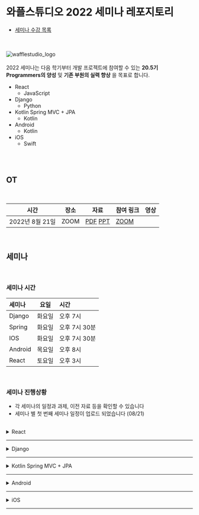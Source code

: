 # 와플스튜디오 2022 세미나 레포지토리

- [세미나 수강 목록](./seminar-list.md)

<br><br>![wafflestudio_logo](waffle_logo.png)<br><br>
2022 세미나는 다음 학기부터 개발 프로젝트에 참여할 수 있는 __20.5기 Programmers의 양성__ 및 __기존 부원의 실력 향상__ 을 목표로 합니다.
- React
  - JavaScript
- Django
  - Python
- Kotlin Spring MVC + JPA
  - Kotlin
- Android
  - Kotlin
- iOS
  - Swift

<br><br>

## OT

<br>

|  시간           | 장소 | 자료         | 참여 링크 | 영상 |
| --------------- | ---- | ----------- | --------- | ---- | 
| 2022년 8월 21일 | ZOOM | [PDF][OT_PDF] [PPT][OT_PPT]  | [ZOOM][OT_Zoom]   |      |

<br>

## 세미나

<br>

### 세미나 시간
| 세미나            | 요일   | 시간        |
| :--------------- | ----- | :---------- |
| Django   | 화요일 | 오후 7시      |
| Spring   | 화요일 | 오후 7시 30분 |
| IOS      | 화요일 | 오후 7시 30분 |
| Android  | 목요일 | 오후 8시      |
| React    | 토요일 | 오후 3시      |

<br>

### 세미나 진행상황
- 각 세미나의 일정과 과제, 이전 자료 등을 확인할 수 있습니다
- 세미나 별 첫 번째 세미나 일정이 업로드 되었습니다 (08/21)
<br>

<details>
<summary>React</summary>
<br>
  
| 회차     | 시간 | 장소 | 자료 | 과제 | 참여 링크 | 영상 |
| ------- |---- | ---- | ---- | ---- | ---- | ---- |
| seminar0 | 8월 27일 (토) 오후 3시 30분 | [스프링 라운지][React_0_Location] 2층 |[PPT][React_0_PPT]|[과제 A][React_0_Assignment1] [과제 B][React_0_Assignment2]||[영상][React_0_Video]|
| seminar1 | 9월 3일 (일) 오후 3시 | 비대면 | [PPT][React_1_PPT]|[과제][React_1_Assignment]||[영상][React_1_Video]|
| seminar2 |||||||
| seminar3 |||||||
| seminar4 |||||||
| seminar5 |||||||

<br>
</details>

---

<details>
<summary>Django</summary>
<br>
  
[수업 일정 및 자료](./django/README.md#수업-일정-및-자료)

<br>
</details>

---

<details>
<summary>Kotlin Spring MVC + JPA</summary>
<br>

[수업 일정 및 자료](./spring/README.md#수업-일정-및-자료)

<br>
</details>

---

<details>
<summary>Android</summary>
<br>
  
| 회차     |                              시간 | 장소 | 자료 | 과제 | 참여 링크 | 영상 |
| -------- | --------------------------------: | ---- | ---- | ---- | ---- | ---- |
| seminar0 | 8월 25일 (목) 오후 8시 | [서울대입구 히든스페이스](https://map.naver.com/v5/entry/place/493556500?placePath=%2Fhome&c=14132109.2654490,4506235.8183284,15,0,0,0,dh) 3번방 | [자료](android/seminar0/seminar-0.md) ||||
| seminar1 |||||||
| seminar2 |||||||
| seminar3 |||||||
| seminar4 |||||||
| seminar5 |||||||

<br>
</details>

---

<details>
<summary>iOS</summary>
<br>
  
| 회차     | 시간 | 장소 | 자료 | 과제 | 참여 링크 | 영상 |
| ------- |---- | ---- | ---- | ---- | ---- | ---- |
| seminar0 | 9월 6일 (화) 오후 7시 30분 | [서울대입구 히든스페이스][iOS_0_Location] 3번방 |[자료](ios/seminar0/iOS-seminar0.pdf)|[과제](ios/seminar0/assignment.md)|[줌 링크][iOS_Zoom_Link]|[영상][iOS_0_Video]|
| seminar1 |||||||
| seminar2 |||||||
| seminar3 |||||||
| seminar4 |||||||
| seminar5 |||||||

<br>
</details>

---

<!--
하단에는 각종 url들 작성 부탁드립니다 (인라인으로 다 쓰면 너무 더러워져서)
-->

[OT_PPT]: https://docs.google.com/presentation/d/1g9mBKmAVF0dIGJvDwVm-AdN5PHO_XU2d/edit?usp=sharing&ouid=104004442380463498825&rtpof=true&sd=true
[OT_PDF]: ./Rookies_OT_20.5_PDF.pdf
[OT_Zoom]: https://snu-ac-kr.zoom.us/j/7207172411?pwd=eVRiZ1ZiWGY4dVBCTnJZU05MaERFUT09

[React_0_Location]: https://map.naver.com/v5/search/%EA%B4%80%EC%95%85%EA%B5%AC%20%EA%B4%80%EC%95%85%EB%A1%9C%2017%EA%B8%B8%209/address/14132147.65954141,4506312.0034357235,%EC%84%9C%EC%9A%B8%ED%8A%B9%EB%B3%84%EC%8B%9C%20%EA%B4%80%EC%95%85%EA%B5%AC%20%EA%B4%80%EC%95%85%EB%A1%9C17%EA%B8%B8%209,new?c=14132096.9201175,4506316.2959661,19,0,0,0,dh&isCorrectAnswer=true
[React_0_PPT]: https://docs.google.com/presentation/d/1QxcPfGB8fj_vI6U4_1zM9DwWEEGONt8k7mk5ttEA55A/edit?usp=sharing
[React_0_Assignment1]: react/seminar-0/assignment-0A.md
[React_0_Assignment2]: react/seminar-0/assignment-0B.md
[React_0_Video]: https://youtu.be/Q-OpudGgOrA 
[React_1_PPT]: https://docs.google.com/presentation/d/1Hv34EJTSGge8KyoIuLq-P0mb_gaN1lEWgFVgzw4kR20/edit?usp=sharing
[React_1_Assignment]: react/seminar-1/assignment-1.md
[React_1_Video]: https://youtu.be/7o0TZJA0zoA


[iOS_0_Location]: https://www.spacecloud.kr/space/6886?type=search
[iOS_Zoom_Link]: https://snu-ac-kr.zoom.us/j/3595486765?pwd=ZmFjOXYzc21uSFNTekVOOExwOURkUT09
[iOS_0_Video]: https://www.youtube.com/watch?v=4_R-VuuFyAY&list=PLoHXQ9xKafZPFeOz1EHlu3AcTobLVtfY-&index=1